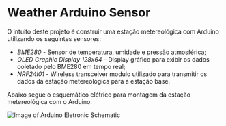 # Weather Arduino Sensor

O intuito deste projeto é construir uma estação metereológica com Arduino utilizando os seguintes sensores:
* *BME280* - Sensor de temperatura, umidade e pressão atmosférica;
* *OLED Graphic Display 128x64* - Display gráfico para exibir os dados coletado pelo BME280 em tempo real;
* *NRF24l01* - Wireless transceiver modulo utilizado para transmitir os dados da estação metereológica para a estação base.

Abaixo segue o esquemático elétrico para montagem da estaçào metereológica com o Arduino:

![Image of Arduino Eletronic Schematic](kackaton-arduino.png)